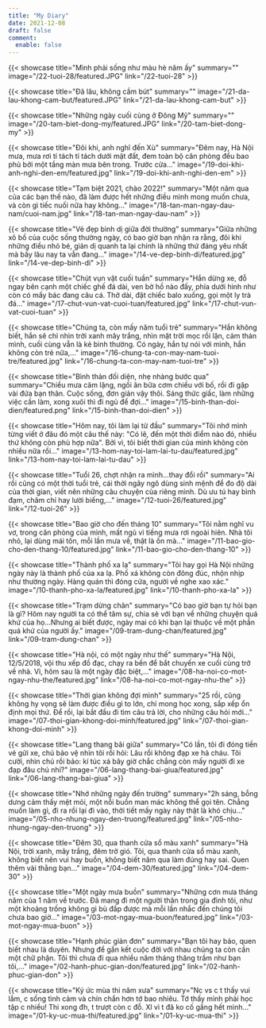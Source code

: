 ```yaml
---
title: "My Diary"
date: 2021-12-08
draft: false
comment:
  enable: false
---
```


{{< showcase title="Mình phải sống như màu hè năm ấy" summary="" image="/22-tuoi-28/featured.JPG" link="/22-tuoi-28" >}}

{{< showcase title="Đã lâu, không cầm bút" summary="" image="/21-da-lau-khong-cam-but/featured.JPG" link="/21-da-lau-khong-cam-but" >}}

{{< showcase title="Những ngày cuối cùng ở Đông Mỹ" summary="" image="/20-tam-biet-dong-my/featured.JPG" link="/20-tam-biet-dong-my" >}}

{{< showcase title="Đôi khi, anh nghĩ đến Xù" summary="Đêm nay, Hà Nội mưa, mưa rơi tí tách tí tách dưới mặt đất, đem toàn bộ căn phòng đều bao phủ bởi một tầng màn mưa bên trong. Trước cửa..." image="/19-doi-khi-anh-nghi-den-em/featured.jpg" link="/19-doi-khi-anh-nghi-den-em" >}}

{{< showcase title="Tạm biệt 2021, chào 2022!" summary="Một năm qua của các bạn thế nào, đã làm được hết những điều mình mong muốn chưa, và còn gì tiếc nuối nữa hay không..." image="/18-tan-man-ngay-dau-nam/cuoi-nam.jpg" link="/18-tan-man-ngay-dau-nam" >}}

{{< showcase title="Vẻ đẹp bình dị giữa đời thường" summary="Giữa những xô bồ của cuộc sống thường ngày, có bao giờ bạn nhận ra rằng, đôi khi những điều nhỏ bé, giản dị quanh ta lại chính là những thứ đáng yêu nhất mà bấy lâu nay ta vẫn đang..." image="/14-ve-dep-binh-di/featured.jpg" link="/14-ve-dep-binh-di" >}}

{{< showcase title="Chút vụn vặt cuối tuần" summary="Hắn dừng xe, đỗ ngay bên cạnh một chiếc ghế đá dài, ven bờ hồ nào đấy, phía dưới hình như còn có mấy bác đang câu cá. Thở dài, đặt chiếc balo xuống, gọi một ly trà đá..." image="/17-chut-vun-vat-cuoi-tuan/featured.jpg" link="/17-chut-vun-vat-cuoi-tuan" >}}

{{< showcase title="Chúng ta, còn mấy năm tuổi trẻ" summary="Hắn không biết, hắn sẽ chỉ nhìn trời xanh mây trắng, nhìn mặt trời mọc rồi lặn, cảm thán mình, cuối cùng vẫn là kẻ bình thường. Có ngày, hắn tự nói với mình, hắn không còn trẻ nữa,..." image="/16-chung-ta-con-may-nam-tuoi-tre/featured.jpg" link="/16-chung-ta-con-may-nam-tuoi-tre" >}}

{{< showcase title="Bình thản đối diện, nhẹ nhàng bước qua" summary="Chiều mưa câm lặng, ngồi ăn bữa cơm chiều với bố, rồi đi gặp vài đứa bạn thân. Cuộc sống, đơn giản vậy thôi. Sáng thức giấc, làm những việc cần làm, xong xuôi thì đi ngủ để đợi..." image="/15-binh-than-doi-dien/featured.png" link="/15-binh-than-doi-dien" >}}

{{< showcase title="Hôm nay, tôi làm lại từ đầu" summary="Tôi nhớ mình từng viết ở đâu đó một câu thế này: \"Có lẽ, đến một thời điểm nào đó, nhiều thứ không còn phù hợp nữa\". Bởi vì, tôi biết thời gian của mình không còn nhiều nữa rồi..." image="/13-hom-nay-toi-lam-lai-tu-dau/featured.jpg" link="/13-hom-nay-toi-lam-lai-tu-dau" >}}

{{< showcase title="Tuổi 26, chợt nhận ra mình...thay đổi rồi" summary="Ai rồi cũng có một thời tuổi trẻ, cái thời ngây ngô dùng sinh mệnh để đo độ dài của thời gian, viết nên những câu chuyện của riêng mình. Dù ưu tú hay bình đạm, chăm chỉ hay lười biếng,..." image="/12-tuoi-26/featured.jpg" link="/12-tuoi-26" >}}

{{< showcase title="Bao giờ cho đến tháng 10" summary="Tôi nằm nghĩ vu vơ, trong căn phòng của mình, mất ngủ vì tiếng mưa rơi ngoài hiên. Nhà tôi nhỏ, lại dùng mái tôn, mỗi lần mưa về, thật là ồn mà..." image="/11-bao-gio-cho-den-thang-10/featured.jpg" link="/11-bao-gio-cho-den-thang-10" >}}

{{< showcase title="Thành phố xa lạ" summary="Tôi hay gọi Hà Nội những ngày này là thành phố của xa lạ. Phố xá không còn đông đúc, nhộn nhịp như thường ngày. Hàng quán thì đóng cửa, người về nghe xao xác." image="/10-thanh-pho-xa-la/featured.jpg" link="/10-thanh-pho-xa-la" >}}

{{< showcase title="Trạm dừng chân" summary="Có bao giờ bạn tự hỏi bạn là gì? Hôm nay người ta có thể tâm sự, chia sẻ với bạn về những chuyện quá khứ của họ...Nhưng ai biết được, ngày mai có khi bạn lại thuộc về một phần quá khứ của người ấy." image="/09-tram-dung-chan/featured.jpg" link="/09-tram-dung-chan" >}}

{{< showcase title="Hà nội, có một ngày như thế" summary="Hà Nội, 12/5/2018, vội thu xếp đồ đạc, chạy ra bến để bắt chuyến xe cuối cùng trở về nhà. Vì, hôm sau là một ngày đặc biệt,..." image="/08-ha-noi-co-mot-ngay-nhu-the/featured.jpg" link="/08-ha-noi-co-mot-ngay-nhu-the" >}}

{{< showcase title="Thời gian không đợi mình" summary="25 rồi, cũng không hy vọng sẽ làm được điều gì to lớn, chỉ mong học xong, sắp xếp ổn định mọi thứ. Để rồi, lại bắt đầu đi tìm câu trả lời, cho những câu hỏi mới..." image="/07-thoi-gian-khong-doi-minh/featured.jpg" link="/07-thoi-gian-khong-doi-minh" >}}

{{< showcase title="Lang thang bãi giữa" summary="Có lần, tôi đi đóng tiền vé gửi xe, chú bảo vệ nhìn tôi rồi hỏi: Lâu rồi không đạp xe hả cháu. Tôi cười, nhìn chú rồi bảo: kí túc xá bây giờ chắc chẳng còn mấy người đi xe đạp đâu chú nhỉ?" image="/06-lang-thang-bai-giua/featured.jpg" link="/06-lang-thang-bai-giua" >}}

{{< showcase title="Nhớ những ngày đến trường" summary="2h sáng, bỗng dưng cảm thấy mệt mỏi, một nỗi buồn man mác không thể gọi tên. Chẳng muốn làm gì, đi ra rồi lại đi vào, thời tiết mấy ngày này thật là khó chịu..." image="/05-nho-nhung-ngay-den-truong/featured.jpg" link="/05-nho-nhung-ngay-den-truong" >}}

{{< showcase title="Đêm 30, qua thanh cửa sổ màu xanh" summary="Hà Nội, trời xanh, mây trắng, đêm trở gió. Tôi, qua thanh cửa sổ màu xanh, không biết nên vui hay buồn, không biết năm qua làm đúng hay sai. Quen thêm vài thằng bạn..." image="/04-dem-30/featured.jpg" link="/04-dem-30" >}}

{{< showcase title="Một ngày mưa buồn" summary="Những cơn mưa tháng năm của 1 năm về trước. Đã mang đi một người thân trong gia đình tôi, như một khoảng trống không gì bù đắp được mà mỗi lần nhắc đến chúng tôi chưa bao giờ..." image="/03-mot-ngay-mua-buon/featured.jpg" link="/03-mot-ngay-mua-buon" >}}

{{< showcase title="Hạnh phúc giản đơn" summary="Bạn tôi hay bảo, quen biết nhau là duyên. Nhưng để gắn kết cuộc đời với nhau chúng ta còn cần một chữ phận. Tôi thì chưa đi qua nhiều năm tháng thăng trầm như bạn tôi,..." image="/02-hanh-phuc-gian-don/featured.jpg" link="/02-hanh-phuc-gian-don" >}}

{{< showcase title="Ký ức mùa thi năm xưa" summary="Nc vs c t thấy vui lắm, c sống tình cảm và chín chắn hơn tớ bao nhiêu. Tớ thấy mình phải học tập c nhiều! Thi xong đh, t trượt còn c đỗ. Xl vì t đã ko cố gắng hết mình..." image="/01-ky-uc-mua-thi/featured.jpg" link="/01-ky-uc-mua-thi" >}}
